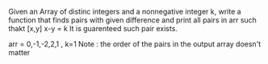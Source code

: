Given an Array of distinc integers and a nonnegative integer k, write a function that finds pairs with given difference and print all pairs in arr such thakt [x,y]
x-y = k
It is guarenteed such pair exists.

arr = 0,-1,-2,2,1 , k=1
Note : the order of the pairs in the output array doesn't matter
